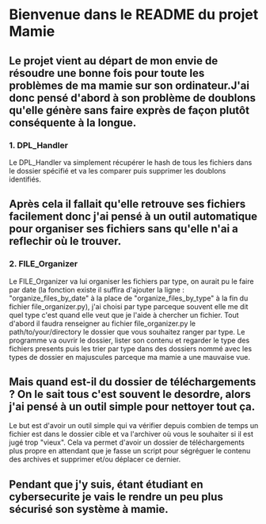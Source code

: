 # Bienvenue dans le README du projet Mamie

## Le projet vient au départ de mon envie de résoudre une bonne fois pour toute les problèmes de ma mamie sur son ordinateur.J'ai donc pensé d'abord à son problème de doublons qu'elle génère sans faire exprès de façon plutôt conséquente à la longue.

### 1. DPL_Handler

Le DPL_Handler va simplement récupérer le hash de tous les fichiers dans le 
dossier spécifié et va les comparer puis supprimer les doublons identifiés.

## Après cela il fallait qu'elle retrouve ses fichiers facilement donc j'ai pensé à un outil automatique pour organiser ses fichiers sans qu'elle n'ai a reflechir où le trouver.

### 2. FILE_Organizer

Le FILE_Organizer va lui organiser les fichiers par type, on aurait pu le faire par date (la fonction existe il suffira d'ajouter la ligne : "organize_files_by_date" à la place de "organize_files_by_type" à la fin du fichier file_organizer.py), j'ai choisi par type parceque souvent elle me dit quel type c'est quand elle veut que je l'aide à chercher un fichier.
Tout d'abord il faudra renseigner au fichier file_organizer.py le path/to/your/directory le dossier que vous souhaitez ranger par type. 
Le programme va ouvrir le dossier, lister son contenu et regarder le type des fichiers presents puis les trier par type dans des dossiers nommé avec les types de dossier en majuscules parceque ma mamie a une mauvaise vue.

## Mais quand est-il du dossier de téléchargements ? On le sait tous c'est souvent le desordre, alors j'ai pensé à un outil simple pour nettoyer tout ça.

Le but est d'avoir un outil simple qui va vérifier depuis combien de temps un fichier est dans le dossier cible et va l'archiver où vous le souhaiter si il est jugé trop "vieux". Cela va permet d'avoir un dossier de téléchargements plus propre en attendant que je fasse un script pour ségréguer le contenu des archives et supprimer et/ou déplacer ce dernier.

## Pendant que j'y suis, étant étudiant en cybersecurite je vais le rendre un peu plus sécurisé son système à mamie.

